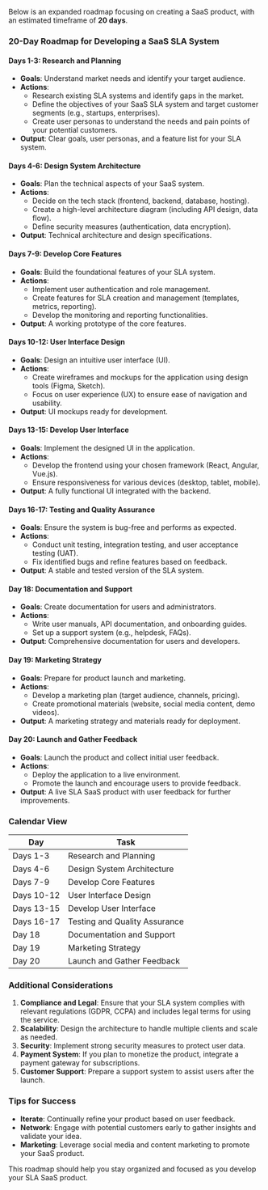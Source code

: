 Below is an expanded roadmap focusing on creating a  SaaS product, with an estimated timeframe of **20 days**.

### 20-Day Roadmap for Developing a SaaS SLA System

#### **Days 1-3: Research and Planning**
- **Goals**: Understand market needs and identify your target audience.
- **Actions**:
  - Research existing SLA systems and identify gaps in the market.
  - Define the objectives of your SaaS SLA system and target customer segments (e.g., startups, enterprises).
  - Create user personas to understand the needs and pain points of your potential customers.
- **Output**: Clear goals, user personas, and a feature list for your SLA system.

#### **Days 4-6: Design System Architecture**
- **Goals**: Plan the technical aspects of your SaaS system.
- **Actions**:
  - Decide on the tech stack (frontend, backend, database, hosting).
  - Create a high-level architecture diagram (including API design, data flow).
  - Define security measures (authentication, data encryption).
- **Output**: Technical architecture and design specifications.

#### **Days 7-9: Develop Core Features**
- **Goals**: Build the foundational features of your SLA system.
- **Actions**:
  - Implement user authentication and role management.
  - Create features for SLA creation and management (templates, metrics, reporting).
  - Develop the monitoring and reporting functionalities.
- **Output**: A working prototype of the core features.

#### **Days 10-12: User Interface Design**
- **Goals**: Design an intuitive user interface (UI).
- **Actions**:
  - Create wireframes and mockups for the application using design tools (Figma, Sketch).
  - Focus on user experience (UX) to ensure ease of navigation and usability.
- **Output**: UI mockups ready for development.

#### **Days 13-15: Develop User Interface**
- **Goals**: Implement the designed UI in the application.
- **Actions**:
  - Develop the frontend using your chosen framework (React, Angular, Vue.js).
  - Ensure responsiveness for various devices (desktop, tablet, mobile).
- **Output**: A fully functional UI integrated with the backend.

#### **Days 16-17: Testing and Quality Assurance**
- **Goals**: Ensure the system is bug-free and performs as expected.
- **Actions**:
  - Conduct unit testing, integration testing, and user acceptance testing (UAT).
  - Fix identified bugs and refine features based on feedback.
- **Output**: A stable and tested version of the SLA system.

#### **Day 18: Documentation and Support**
- **Goals**: Create documentation for users and administrators.
- **Actions**:
  - Write user manuals, API documentation, and onboarding guides.
  - Set up a support system (e.g., helpdesk, FAQs).
- **Output**: Comprehensive documentation for users and developers.

#### **Day 19: Marketing Strategy**
- **Goals**: Prepare for product launch and marketing.
- **Actions**:
  - Develop a marketing plan (target audience, channels, pricing).
  - Create promotional materials (website, social media content, demo videos).
- **Output**: A marketing strategy and materials ready for deployment.

#### **Day 20: Launch and Gather Feedback**
- **Goals**: Launch the product and collect initial user feedback.
- **Actions**:
  - Deploy the application to a live environment.
  - Promote the launch and encourage users to provide feedback.
- **Output**: A live SLA SaaS product with user feedback for further improvements.

### Calendar View

| **Day** | **Task**                                         |
|---------|--------------------------------------------------|
| Days 1-3 | Research and Planning                            |
| Days 4-6 | Design System Architecture                       |
| Days 7-9 | Develop Core Features                            |
| Days 10-12 | User Interface Design                          |
| Days 13-15 | Develop User Interface                         |
| Days 16-17 | Testing and Quality Assurance                   |
| Day 18  | Documentation and Support                        |
| Day 19  | Marketing Strategy                               |
| Day 20  | Launch and Gather Feedback                       |

### Additional Considerations
1. **Compliance and Legal**: Ensure that your SLA system complies with relevant regulations (GDPR, CCPA) and includes legal terms for using the service.
2. **Scalability**: Design the architecture to handle multiple clients and scale as needed.
3. **Security**: Implement strong security measures to protect user data.
4. **Payment System**: If you plan to monetize the product, integrate a payment gateway for subscriptions.
5. **Customer Support**: Prepare a support system to assist users after the launch.

### Tips for Success
- **Iterate**: Continually refine your product based on user feedback.
- **Network**: Engage with potential customers early to gather insights and validate your idea.
- **Marketing**: Leverage social media and content marketing to promote your SaaS product.

This roadmap should help you stay organized and focused as you develop your SLA SaaS product. 
